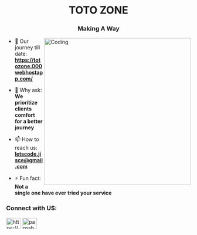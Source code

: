 
<h1 align="center">TOTO ZONE</h1>
<h3 align="center">Making A Way</h3>

<img align="right" alt="Coding" width="400" src="https://mir-s3-cdn-cf.behance.net/project_modules/max_1200/a2c99638830641.577126a36dd77.gif">

- 🌱 Our journey till date: **https://totozone.000webhostapp.com/**

- 💬 Why ask: **We prioritize clients comfort for a better journey**

- 📫 How to reach us: **letscode.jisce@gmail.com**

- ⚡ Fun fact: **Not a single one have ever tried your service**

<h3 align="left">Connect with US:</h3>
<p align="left">
<a href="https://www.linkedin.com/groups/9267595/" target="blank"><img align="center" src="https://raw.githubusercontent.com/rahuldkjain/github-profile-readme-generator/master/src/images/icons/Social/linked-in-alt.svg" alt="https://www.linkedin.com/in/parnab-bagchi-072966251/" height="30" width="40" /></a>
<a href="https://www.instagram.com/letscode_community/?igshid=Yzg5MTU1MDY%3D" target="blank"><img align="center" src="https://raw.githubusercontent.com/rahuldkjain/github-profile-readme-generator/master/src/images/icons/Social/instagram.svg" alt="parnab_bagchi" height="30" width="40" /></a>
</p>
